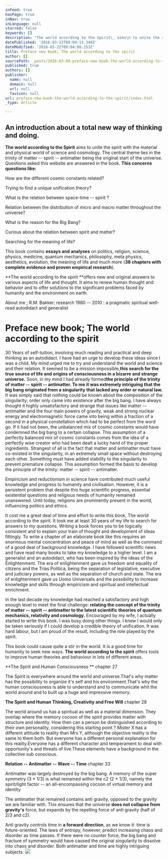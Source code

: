 ```yaml
---
inFeed: true
hasPage: true
inNav: true
inLanguage: null
starred: false
keywords: []
description: "The world according to the Spirit\_ aims\n to unite the spirit with the material and physical world of science and\n cosmology. The central theme lies in the trinity of matter – spirit – \nantimatter being the original start of the universe. Questions asked \nthis website are answered in the book. This concerns questions like:"
datePublished: '2016-03-22T09:04:13.348Z'
dateModified: '2016-03-22T09:04:00.253Z'
title: Preface new book; The world according to the spirit
author: []
sourcePath: _posts/2016-03-09-preface-new-book-the-world-according-to-the-spirit.md
published: true
authors: []
publisher:
  name: null
  domain: null
  url: null
  favicon: null
url: preface-new-book-the-world-according-to-the-spirit/index.html
_type: Article

---
```

## An introduction about a total new way of thinking and doing.

**The world according to the Spirit** aims
to unite the spirit with the material and physical world of science and
cosmology. The central theme lies in the trinity of matter -- spirit -- 
antimatter being the original start of the universe. Questions asked 
this website are answered in the book. **This concerns questions like:**

How are the different cosmic constants related?

Trying to find a unique unification theory?

What is the relation between space-time -- spirit ?

Relation between the distribution of micro and macro matter throughout the universe?

What is the reason for the Big Bang?

Curious about the relation between spirit and matter?

Searching for the meaning of life?

This book contains **essays and analyses** on
politics, religion, science, physics, medicine, quantum mechanics, 
philosophy, meta physics, aesthetics, evolution, the meaning of life and
much more (**38 chapters with complete evidence and proven empirical research**).

**The world according to the spirit  **offers
new and original answers to various aspects of life and thought. It 
aims to renew human thought and behavior and to offer solutions to the 
significant problems faced by humanity and the environment on earth.

About me ; R.M. Bakker: research 1980 -- 2010 : a pragmatic spiritual well-read autodidact and generalist

# Preface new book; The world according to the spirit

30 Years of self-tuition, involving much reading and practical and 
deep thinking as an autodidact. I have had an urge to develop these 
ideas since I was a child. My mind urged me to try and understand the 
world and science and their relation. It seemed to be a mission 
impossible,**this search for the true source of life and origins of consciousness in a bizarre and strange universe.** Soon, in my mind I had already formed**the principle of the trinity of matter -- spirit -- antimatter. To me it 
was extremely intriguing that the big bang originated from a singularity
that lacked any order or natural law.** It was simply said that 
nothing could be known about the composition of the singularity; order 
only came into existence after the big bang. I have always thought it 
highly unsatisfactory and strange that issues like matter -- antimatter 
and the four main powers of gravity, weak and strong nuclear energy and 
electromagnetic force came into being within a fraction of a second in a
physical constellation which had to be perfect from the word go. If it 
had not been, the unbalanced mix of cosmic constants would have 
condemned the big bang to a certain collapse. This
assumption of a perfectly balanced mix of cosmic constants comes from 
the idea of a perfectly wise creator who had been dealt a lucky hand of 
the proper ingredients. Strangest of all is the fact that matter and 
antimatter must have co-existed in the singularity, in an extremely 
small space without destroying each other. Something must have added 
stability to the singularity to prevent premature collapse. This 
assumption formed the basis to develop the principle of the trinity: 
matter -- spirit -- antimatter.

Empiricism and reductionism in science have contributed much useful 
knowledge and progress to humanity and civilisation. However, it is a 
persistent problem that despite this huge scientific progress, essential
existential questions and religious needs of humanity remained 
unanswered. Until today, religions are prominently present in the world,
influencing politics and ethics.

It cost me a great deal of time and effort to write this book, The 
world according to the spirit. It took me at least 30 years of my life 
to search for answers to my questions. Writing a book forces you to be 
logically consistent and to explain your train of thought and 
development of ideas fittingly. To write a chapter of an elaborate book 
like this requires an enormous mental concentration and peace of mind as
well as the command of a good deal of background knowledge. I have 
followed scientific news and have read many books to take my knowledge 
to a higher level. I am a generalist and an autodidact, who has been 
inspired by the ideas of the Enlightenment. The era of enlightenment 
gave us freedom and equality of citizens and the Trias Politica, being 
the separation of legislative, executive and judiciary powers, as well 
as the separation of church and state. The era of enlightenment gave us 
Uomo Universalis and the possibility to increase knowledge and skills 
through empiricism and spiritual and intellectual enrichment.

In the last decade my knowledge had reached a satisfactory and high enough level to meet the final challenge: **relating
the concept of the trinity of matter -- spirit -- antimatter to the 
latest scientific theories of quantum mechanics, relativity and 
cosmology.** Encouraged by my wife, I actually started to write 
this book. I was busy doing other things. I knew I would only be taken 
seriously if I could develop a credible theory of unification. It was 
hard labour, but I am proud of the result, including the role played by 
the spirit.

This book could cause quite a stir in the world. It is a good time for humanity to seek new ways. **The world according to the spirit** offers tools to improve human theories and behaviour in lots of different areas.

**The Spirit and Human Consciousness ** chapter 27

The Spirit is everywhere around the 
world and universe.That's why matter has the possibility to organize 
it's self and his environment.That's why the human consciousness is able
to understand and to communicate whit the world around and to built up a
huge and impressive memory.

**The Spirit and Human Thinking, Creativity and Free Will** chapter 28

The world around us has a spiritual as 
well as a material dimension. They overlap where the memory cocoon of 
the spirit provides matter with structure and identity. How then can a 
person be distinguished according to their own personality, considering 
this starting point ? Mister X has a different attitude to reality than 
Mrs Y, although the objective reality is the same to them both. But 
everyone has a different personal explanation for this reality.Everyone 
has a different character and temperament to deal with opportunity's and
threats of live.These elements have a background in the collective sub 
conscious.

**Relation -- Antimatter -- Wave -- Time** chapter 33

Antimatter was largely destroyed by the big bang. A memory of the super symmetry (3 \* 1/3) is what remained within the c2  (2 \* 1/3), namely the spirit/light factor -- an all-encompassing cocoon of virtual memory and identity

The antimatter that remained contains anti gravity, opposed to the gravity we are familiar with. This ensures that the universe **does not collapse from gravity's** force, but expands by the repelling force of anti gravity (half of 2/3 and c2).

Anti gravity controls time in **a forward direction**,
as we know it: time is future-oriented. The laws of entropy, however, 
predict increasing chaos and disorder as time passes. If there were no 
counter force, the big bang and fracture of symmetry would have caused 
the original singularity to dissolve into chaos and disorder. Both 
antimatter and time are highly intriguing subjects. ![](https://the-grid-user-content.s3-us-west-2.amazonaws.com/89841c33-9f87-413f-9581-79d09b6add62.png)
